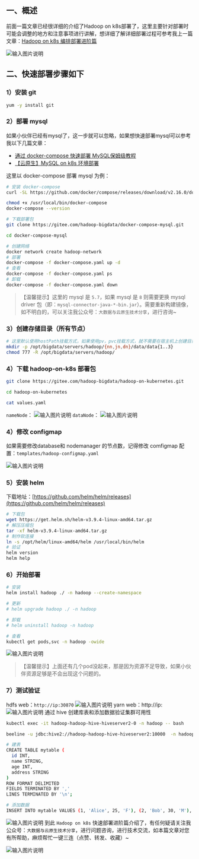 ## 一、概述
前面一篇文章已经很详细的介绍了Hadoop on k8s部署了，这里主要针对部署时可能会调整的地方和注意事项进行讲解，想详细了解详细部署过程可参考我上一篇文章：[Hadoop on k8s 编排部署进阶篇](https://liugp.blog.csdn.net/article/details/131487664)

![输入图片说明](image/1.png)
## 二、快速部署步骤如下
### 1）安装 git
```bash
yum -y install git
```
### 2）部署 mysql
如果小伙伴已经有mysql了，这一步就可以忽略，如果想快速部署mysql可以参考我以下几篇文章：
- [通过 docker-compose 快速部署 MySQL保姆级教程](https://mp.weixin.qq.com/s?__biz=MzI3MDM5NjgwNg==&mid=2247488051&idx=1&sn=97d08b2f1c634c34099428ef64467c09&chksm=ead0eedadda767cc9d88172ca0724d03d05f97e490590cf3106715f84c4368e01961bc48054e#rd)
- [【云原生】MySQL on k8s 环境部署](https://mp.weixin.qq.com/s?__biz=MzI3MDM5NjgwNg==&mid=2247486479&idx=1&sn=b9ed32a6cb8b495cf0e7d980f8a1ac99&chksm=ead0f0e6dda779f05ce249ba1cdcd299992a8cc2bd43ff767117342efb43466ae87a8ae32ec1#rd)

这里以 docker-compose 部署 mysql 为例：

```bash
# 安装 docker-compose
curl -SL https://github.com/docker/compose/releases/download/v2.16.0/docker-compose-linux-x86_64 -o /usr/local/bin/docker-compose

chmod +x /usr/local/bin/docker-compose
docker-compose --version

# 下载部署包
git clone https://gitee.com/hadoop-bigdata/docker-compose-mysql.git

cd docker-compose-mysql

# 创建网络
docker network create hadoop-network
# 部署
docker-compose -f docker-compose.yaml up -d
# 查看
docker-compose -f docker-compose.yaml ps
# 卸载
docker-compose -f docker-compose.yaml down
```
> 【温馨提示】这里的 mysql 是 `5.7`，如果 mysql 是 `8` 则需要更换 mysql driver  包（即：`mysql-connector-java-*-bin.jar`）。需要重新构建镜像，如不明白的，可以关注我公众号：`大数据与云原生技术分享`，进行咨询~
### 3）创建存储目录（所有节点）

```bash
# 这里默认使用hostPath挂载方式，如果使用pv，pvc挂载方式，就不需要在宿主机上创建目录了，非高可用可不用创建jn。根据自己的情况创建目录。如果目录不同，则需要更改编排。下面会讲解。
mkdir -p /opt/bigdata/servers/hadoop/{nn,jn,dn}/data/data{1..3}
chmod 777 -R /opt/bigdata/servers/hadoop/
```
### 4）下载 hadoop-on-k8s 部署包

```bash
git clone https://gitee.com/hadoop-bigdata/hadoop-on-kubernetes.git

cd hadoop-on-kubernetes

cat values.yaml
```
`nameNode`：
![输入图片说明](image/2.png)
`dataNode`：
![输入图片说明](image/3.png)
### 4）修改 configmap 
如果需要修改database和 nodemanager 的节点数，记得修改 comfigmap 配置：`templates/hadoop-configmap.yaml`

![输入图片说明](image/4.png)
### 5）安装 helm
下载地址：[https://github.com/helm/helm/releases](https://github.com/helm/helm/releases)
```bash
# 下载包
wget https://get.helm.sh/helm-v3.9.4-linux-amd64.tar.gz
# 解压压缩包
tar -xf helm-v3.9.4-linux-amd64.tar.gz
# 制作软连接
ln -s /opt/helm/linux-amd64/helm /usr/local/bin/helm
# 验证
helm version
helm help
```
### 6）开始部署

```bash
# 安装
helm install hadoop ./ -n hadoop --create-namespace

# 更新
# helm upgrade hadoop ./ -n hadoop

# 卸载
# helm uninstall hadoop -n hadoop

# 查看
kubectl get pods,svc -n hadoop -owide
```
![输入图片说明](image/5.png)

> 【温馨提示】上面还有几个pod没起来，那是因为资源不足导致，如果小伙伴资源足够是不会出现这个问题的。

### 7）测试验证
hdfs web：`http://ip:30870`
![输入图片说明](6.png)
yarn web：http://ip:
![输入图片说明](7.png)
通过 hive 创建库表和添加数据验证集群可用性

```bash
kubectl exec -it hadoop-hadoop-hive-hiveserver2-0 -n hadoop -- bash

beeline -u jdbc:hive2://hadoop-hadoop-hive-hiveserver2:10000  -n hadoop

# 建表
CREATE TABLE mytable (
  id INT,
  name STRING,
  age INT,
  address STRING
)
ROW FORMAT DELIMITED
FIELDS TERMINATED BY ','
LINES TERMINATED BY '\n';

# 添加数据
INSERT INTO mytable VALUES (1, 'Alice', 25, 'F'), (2, 'Bob', 30, 'M'), (3, 'Charlie', 35, 'M');
```
![输入图片说明](8.png)
到此 `Hadoop on k8s` 快速部署进阶篇介绍了，有任何疑请关注我公众号：`大数据与云原生技术分享`，进行问题咨询，进行技术交流，如本篇文章对您有所帮助，麻烦帮忙一键三连（点赞、转发、收藏）~

![输入图片说明](image/wx.png)